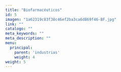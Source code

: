 ```yaml
---
title: "Biofarmacéuticos"
id: 5
imagen: "1a62319c83f38c46ef2ba3ca6d869f46-BF.jpg"
link: ""
catalogo: ""
meta_keywords: ""
meta_description: ""
menu:
  principal:
    parent: 'industrias'
    weight: 4
weight: 5
---
```

